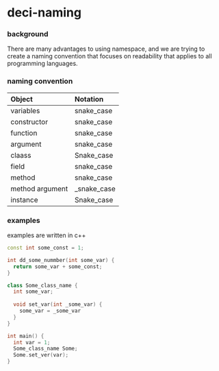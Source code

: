# deci-naming

### background 
There are many advantages to using namespace, and we are trying to create a naming convention 
that focuses on readability that applies to all programming languages.

### naming convention
| Object               | Notation   |
|:---------------------|:-----------|
| variables            | snake_case |
| constructor          | snake_case |
| function             | snake_case |
| argument             | snake_case |
| claass               | Snake_case | 
| field                | snake_case |
| method               | snake_case |
| method argument      | _snake_case |
| instance             | Snake_case |

### examples
examples are written in c++
```cpp
const int some_const = 1;

int dd_some_nummber(int some_var) {
  return some_var + some_const; 
}
```

```cpp
class Some_class_name {
  int some_var;
  
  void set_var(int _some_var) {
    some_var = _some_var
  }
}

int main() {
  int var = 1;
  Some_class_name Some;
  Some.set_ver(var);
}
```
